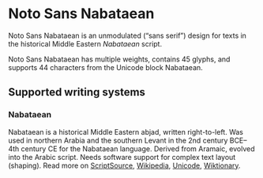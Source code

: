 
# Noto Sans Nabataean

Noto Sans Nabataean is an unmodulated (“sans serif”) design for texts in the historical Middle Eastern _Nabataean_ script. 

Noto Sans Nabataean has multiple weights, contains 45 glyphs, and supports 44 characters from the Unicode block Nabataean.


## Supported writing systems


### Nabataean

Nabataean is a historical Middle Eastern abjad, written right-to-left. Was used in northern Arabia and the southern Levant in the 2nd century BCE–4th century CE for the Nabataean language. Derived from Aramaic, evolved into the Arabic script. Needs software support for complex text layout (shaping). Read more on [ScriptSource](https://scriptsource.org/scr/Nbat), [Wikipedia](https://en.wikipedia.org/wiki/ISO_15924:Nbat), [Unicode](https://www.unicode.org/versions/Unicode13.0.0/ch10.pdf#G29596), [Wiktionary](https://en.wiktionary.org/wiki/Category:Nabataean_script).

